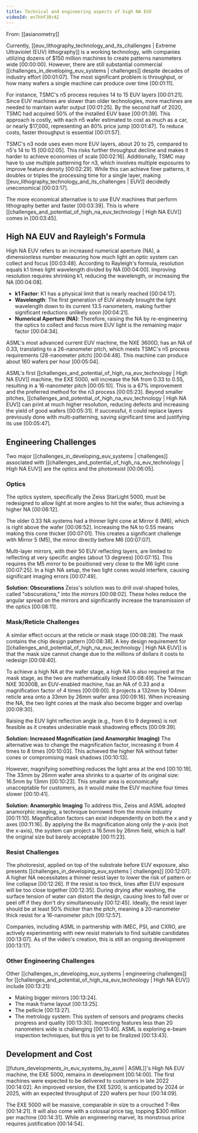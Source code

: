 ```yaml
---
title: Technical and engineering aspects of high NA EUV
videoId: en7hhFJBrAI
---
```


From: [[asianometry]] <br/> 

Currently, [[euv_lithography_technology_and_its_challenges | Extreme Ultraviolet (EUV) lithography]] is a working technology, with companies utilizing dozens of $150 million machines to create patterns nanometers wide <a class="yt-timestamp" data-t="00:00:00">[00:00:00]</a>. However, there are still substantial commercial [[challenges_in_developing_euv_systems | challenges]] despite decades of industry effort <a class="yt-timestamp" data-t="00:01:07">[00:01:07]</a>. The most significant problem is throughput, or how many wafers a single machine can produce over time <a class="yt-timestamp" data-t="00:01:11">[00:01:11]</a>.

For instance, TSMC's n5 process requires 14 to 15 EUV layers <a class="yt-timestamp" data-t="00:01:21">[00:01:21]</a>. Since EUV machines are slower than older technologies, more machines are needed to maintain wafer output <a class="yt-timestamp" data-t="00:01:25">[00:01:25]</a>. By the second half of 2020, TSMC had acquired 50% of the installed EUV base <a class="yt-timestamp" data-t="00:01:39">[00:01:39]</a>. This approach is costly, with each n5 wafer estimated to cost as much as a car, or nearly $17,000, representing an 80% price jump <a class="yt-timestamp" data-t="00:01:47">[00:01:47]</a>. To reduce costs, faster throughput is essential <a class="yt-timestamp" data-t="00:01:57">[00:01:57]</a>.

TSMC's n3 node uses even more EUV layers, about 20 to 25, compared to n5's 14 to 15 <a class="yt-timestamp" data-t="00:02:05">[00:02:05]</a>. This risks further throughput decline and makes it harder to achieve economies of scale <a class="yt-timestamp" data-t="00:02:16">[00:02:16]</a>. Additionally, TSMC may have to use multiple patterning for n3, which involves multiple exposures to improve feature density <a class="yt-timestamp" data-t="00:02:29">[00:02:29]</a>. While this can achieve finer patterns, it doubles or triples the processing time for a single layer, making [[euv_lithography_technology_and_its_challenges | EUV]] decidedly uneconomical <a class="yt-timestamp" data-t="00:03:17">[00:03:17]</a>.

The more economical alternative is to use EUV machines that perform lithography better and faster <a class="yt-timestamp" data-t="00:03:39">[00:03:39]</a>. This is where [[challenges_and_potential_of_high_na_euv_technology | High NA EUV]] comes in <a class="yt-timestamp" data-t="00:03:45">[00:03:45]</a>.

## High NA EUV and Rayleigh's Formula

High NA EUV refers to an increased numerical aperture (NA), a dimensionless number measuring how much light an optic system can collect and focus <a class="yt-timestamp" data-t="00:03:48">[00:03:48]</a>. According to Rayleigh's formula, resolution equals k1 times light wavelength divided by NA <a class="yt-timestamp" data-t="00:04:00">[00:04:00]</a>. Improving resolution requires shrinking k1, reducing the wavelength, or increasing the NA <a class="yt-timestamp" data-t="00:04:08">[00:04:08]</a>.

*   **k1 Factor**: K1 has a physical limit that is nearly reached <a class="yt-timestamp" data-t="00:04:17">[00:04:17]</a>.
*   **Wavelength**: The first generation of EUV already brought the light wavelength down to its current 13.5 nanometers, making further significant reductions unlikely soon <a class="yt-timestamp" data-t="00:04:21">[00:04:21]</a>.
*   **Numerical Aperture (NA)**: Therefore, raising the NA by re-engineering the optics to collect and focus more EUV light is the remaining major factor <a class="yt-timestamp" data-t="00:04:34">[00:04:34]</a>.

ASML's most advanced current EUV machine, the NXE 3600D, has an NA of 0.33, translating to a 26-nanometer pitch, which meets TSMC's n5 process requirements (28-nanometer pitch) <a class="yt-timestamp" data-t="00:04:48">[00:04:48]</a>. This machine can produce about 160 wafers per hour <a class="yt-timestamp" data-t="00:05:04">[00:05:04]</a>.

ASML's first [[challenges_and_potential_of_high_na_euv_technology | High NA EUV]] machine, the EXE 5000, will increase the NA from 0.33 to 0.55, resulting in a 16-nanometer pitch <a class="yt-timestamp" data-t="00:05:10">[00:05:10]</a>. This is a 67% improvement and the preferred method for the n3 process <a class="yt-timestamp" data-t="00:05:23">[00:05:23]</a>. Beyond smaller pitches, [[challenges_and_potential_of_high_na_euv_technology | High NA EUV]] can print at much higher resolution, reducing defects and increasing the yield of good wafers <a class="yt-timestamp" data-t="00:05:31">[00:05:31]</a>. If successful, it could replace layers previously done with multi-patterning, saving significant time and justifying its use <a class="yt-timestamp" data-t="00:05:47">[00:05:47]</a>.

## Engineering Challenges

Two major [[challenges_in_developing_euv_systems | challenges]] associated with [[challenges_and_potential_of_high_na_euv_technology | High NA EUV]] are the optics and the photoresist <a class="yt-timestamp" data-t="00:06:05">[00:06:05]</a>.

### Optics

The optics system, specifically the Zeiss StarLight 5000, must be redesigned to allow light at more angles to hit the wafer, thus achieving a higher NA <a class="yt-timestamp" data-t="00:06:12">[00:06:12]</a>.

The older 0.33 NA systems had a thinner light cone at Mirror 6 (M6), which is right above the wafer <a class="yt-timestamp" data-t="00:06:52">[00:06:52]</a>. Increasing the NA to 0.55 means making this cone thicker <a class="yt-timestamp" data-t="00:07:01">[00:07:01]</a>. This creates a significant challenge with Mirror 5 (M5), the mirror directly before M6 <a class="yt-timestamp" data-t="00:07:07">[00:07:07]</a>.

Multi-layer mirrors, with their 50 EUV reflecting layers, are limited to reflecting at very specific angles (about 13 degrees) <a class="yt-timestamp" data-t="00:07:15">[00:07:15]</a>. This requires the M5 mirror to be positioned very close to the M6 light cone <a class="yt-timestamp" data-t="00:07:25">[00:07:25]</a>. In a high NA setup, the two light cones would interfere, causing significant imaging errors <a class="yt-timestamp" data-t="00:07:49">[00:07:49]</a>.

**Solution: Obscurations**
Zeiss's solution was to drill oval-shaped holes, called "obscurations," into the mirrors <a class="yt-timestamp" data-t="00:08:02">[00:08:02]</a>. These holes reduce the angular spread on the mirrors and significantly increase the transmission of the optics <a class="yt-timestamp" data-t="00:08:11">[00:08:11]</a>.

### Mask/Reticle Challenges

A similar effect occurs at the reticle or mask stage <a class="yt-timestamp" data-t="00:08:28">[00:08:28]</a>. The mask contains the chip design pattern <a class="yt-timestamp" data-t="00:08:38">[00:08:38]</a>. A key design requirement for [[challenges_and_potential_of_high_na_euv_technology | High NA EUV]] is that the mask size cannot change due to the millions of dollars it costs to redesign <a class="yt-timestamp" data-t="00:08:40">[00:08:40]</a>.

To achieve a high NA at the wafer stage, a high NA is also required at the mask stage, as the two are mathematically linked <a class="yt-timestamp" data-t="00:08:49">[00:08:49]</a>. The Twinscan NXE 30300B, an EUV-enabled machine, has an NA of 0.33 and a magnification factor of 4 times <a class="yt-timestamp" data-t="00:09:00">[00:09:00]</a>. It projects a 132mm by 104mm reticle area onto a 33mm by 26mm wafer area <a class="yt-timestamp" data-t="00:09:16">[00:09:16]</a>. When increasing the NA, the two light cones at the mask also become bigger and overlap <a class="yt-timestamp" data-t="00:09:30">[00:09:30]</a>.

Raising the EUV light reflection angle (e.g., from 6 to 9 degrees) is not feasible as it creates undesirable mask shadowing effects <a class="yt-timestamp" data-t="00:09:39">[00:09:39]</a>.

**Solution: Increased Magnification (and Anamorphic Imaging)**
The alternative was to change the magnification factor, increasing it from 4 times to 8 times <a class="yt-timestamp" data-t="00:10:03">[00:10:03]</a>. This achieved the higher NA without fatter cones or compromising mask shadows <a class="yt-timestamp" data-t="00:10:13">[00:10:13]</a>.

However, magnifying something reduces the light area at the end <a class="yt-timestamp" data-t="00:10:19">[00:10:19]</a>. The 33mm by 26mm wafer area shrinks to a quarter of its original size: 16.5mm by 13mm <a class="yt-timestamp" data-t="00:10:23">[00:10:23]</a>. This smaller area is economically unacceptable for customers, as it would make the EUV machine four times slower <a class="yt-timestamp" data-t="00:10:41">[00:10:41]</a>.

**Solution: Anamorphic Imaging**
To address this, Zeiss and ASML adopted anamorphic imaging, a technique borrowed from the movie industry <a class="yt-timestamp" data-t="00:11:10">[00:11:10]</a>. Magnification factors can exist independently on both the x and y axes <a class="yt-timestamp" data-t="00:11:16">[00:11:16]</a>. By applying the 8x magnification along only the y-axis (not the x-axis), the system can project a 16.5mm by 26mm field, which is half the original size but barely acceptable <a class="yt-timestamp" data-t="00:11:23">[00:11:23]</a>.

### Resist Challenges

The photoresist, applied on top of the substrate before EUV exposure, also presents [[challenges_in_developing_euv_systems | challenges]] <a class="yt-timestamp" data-t="00:12:07">[00:12:07]</a>. A higher NA necessitates a thinner resist layer to lower the risk of pattern or line collapse <a class="yt-timestamp" data-t="00:12:26">[00:12:26]</a>. If the resist is too thick, lines after EUV exposure will be too close together <a class="yt-timestamp" data-t="00:12:35">[00:12:35]</a>. During drying after washing, the surface tension of water can distort the design, causing lines to fall over or peel off if they don't dry simultaneously <a class="yt-timestamp" data-t="00:12:45">[00:12:45]</a>. Ideally, the resist layer should be at least 50% thicker than the pitch, meaning a 20-nanometer thick resist for a 16-nanometer pitch <a class="yt-timestamp" data-t="00:12:57">[00:12:57]</a>.

Companies, including ASML in partnership with IMEC, PSI, and CXRO, are actively experimenting with new resist materials to find suitable candidates <a class="yt-timestamp" data-t="00:13:07">[00:13:07]</a>. As of the video's creation, this is still an ongoing development <a class="yt-timestamp" data-t="00:13:17">[00:13:17]</a>.

### Other Engineering Challenges

Other [[challenges_in_developing_euv_systems | engineering challenges]] for [[challenges_and_potential_of_high_na_euv_technology | High NA EUV]] include <a class="yt-timestamp" data-t="00:13:21">[00:13:21]</a>:
*   Making bigger mirrors <a class="yt-timestamp" data-t="00:13:24">[00:13:24]</a>.
*   The mask frame layout <a class="yt-timestamp" data-t="00:13:25">[00:13:25]</a>.
*   The pellicle <a class="yt-timestamp" data-t="00:13:27">[00:13:27]</a>.
*   The metrology system: This system of sensors and programs checks progress and quality <a class="yt-timestamp" data-t="00:13:30">[00:13:30]</a>. Inspecting features less than 20 nanometers wide is challenging <a class="yt-timestamp" data-t="00:13:40">[00:13:40]</a>. ASML is exploring e-beam inspection techniques, but this is yet to be finalized <a class="yt-timestamp" data-t="00:13:43">[00:13:43]</a>.

## Development and Cost

[[future_developments_in_euv_systems_by_asml | ASML]]'s High NA EUV machine, the EXE 5000, remains in development <a class="yt-timestamp" data-t="00:14:00">[00:14:00]</a>. The first machines were expected to be delivered to customers in late 2022 <a class="yt-timestamp" data-t="00:14:02">[00:14:02]</a>. An improved version, the EXE 5200, is anticipated by 2024 or 2025, with an expected throughput of 220 wafers per hour <a class="yt-timestamp" data-t="00:14:09">[00:14:09]</a>.

The EXE 5000 will be massive, comparable in size to a crouched T-Rex <a class="yt-timestamp" data-t="00:14:21">[00:14:21]</a>. It will also come with a colossal price tag, topping $300 million per machine <a class="yt-timestamp" data-t="00:14:31">[00:14:31]</a>. While an engineering marvel, its monstrous price requires justification <a class="yt-timestamp" data-t="00:14:54">[00:14:54]</a>.